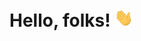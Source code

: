 # Hello, folks! <img src="https://raw.githubusercontent.com/ffsfranciscosilva/ffsfranciscosilva/main/gifs/wave.gif" width="30px">